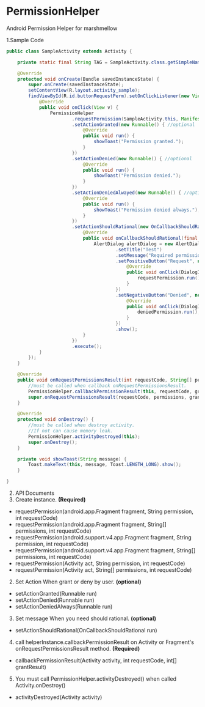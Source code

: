 # PermissionHelper
Android Permission Helper for marshmellow

1.Sample Code
```java
public class SampleActivity extends Activity {

    private static final String TAG = SampleActivity.class.getSimpleName();

    @Override
    protected void onCreate(Bundle savedInstanceState) {
        super.onCreate(savedInstanceState);
        setContentView(R.layout.activity_sample);
        findViewById(R.id.buttonRequestPerm).setOnClickListener(new View.OnClickListener() {
            @Override
            public void onClick(View v) {
                PermissionHelper
                        .requestPermission(SampleActivity.this, Manifest.permission.READ_EXTERNAL_STORAGE, 123)
                        .setActionGranted(new Runnable() { //optional
                            @Override
                            public void run() {
                                showToast("Permission granted.");
                            }
                        })
                        .setActionDenied(new Runnable() { //optional
                            @Override
                            public void run() {
                                showToast("Permission denied.");
                            }
                        })
                        .setActionDeniedAlwayed(new Runnable() { //optional
                            @Override
                            public void run() {
                                showToast("Permission denied always.");
                            }
                        })
                        .setActionShouldRational(new OnCallbackShouldRational() { //optional
                            @Override
                            public void onCallbackShouldRational(final Runnable requestPermission, final Runnable deniedPermission) {
                                AlertDialog alertDialog = new AlertDialog.Builder(SampleActivity.this)
                                        .setTitle("Test")
                                        .setMessage("Required permission for test.")
                                        .setPositiveButton("Request", new DialogInterface.OnClickListener() {
                                            @Override
                                            public void onClick(DialogInterface dialog, int which) {
                                                requestPermission.run();
                                            }
                                        })
                                        .setNegativeButton("Denied", new DialogInterface.OnClickListener() {
                                            @Override
                                            public void onClick(DialogInterface dialog, int which) {
                                                deniedPermission.run();
                                            }
                                        })
                                        .show();
                            }
                        })
                        .execute();
            }
        });
    }

    @Override
    public void onRequestPermissionsResult(int requestCode, String[] permissions, int[] grantResults) {
        //must be called when callback onRequestPermissionsResult.
        PermissionHelper.callbackPermissionResult(this, requestCode, grantResults);
        super.onRequestPermissionsResult(requestCode, permissions, grantResults);
    }

    @Override
    protected void onDestroy() {
        //must be called when destroy activity.
        //If not can cause memory leak.
        PermissionHelper.activityDestroyed(this);
        super.onDestroy();
    }

    private void showToast(String message) {
        Toast.makeText(this, message, Toast.LENGTH_LONG).show();
    }

}
```

2. API Documents
1. Create instance. **(Required)**
 - requestPermission(android.app.Fragment fragment, String permission, int requestCode)
 - requestPermission(android.app.Fragment fragment, String[] permissions, int requestCode)
 - requestPermission(android.support.v4.app.Fragment fragment, String permission, int requestCode)
 - requestPermission(android.support.v4.app.Fragment fragment, String[] permissions, int requestCode)
 - requestPermission(Activity act, String permission, int requestCode)
 - requestPermission(Activity act, String[] permissions, int requestCode)
 
2. Set Action When grant or deny by user. **(optional)**
 - setActionGranted(Runnable run)
 - setActionDenied(Runnable run)
 - setActionDeniedAlways(Runnable run)

3. Set message When you need should rational. **(optional)**
 - setActionShouldRational(OnCallbackShouldRational run)
 
4. call helperInstance.callbackPermissionResult on Activity or Fragment's onRequestPermissionsResult method. **(Required)**
 - callbackPermissionResult(Activity activity, int requestCode, int[] grantResult)
 
5. You must call PermissionHelper.activityDestroyed() when called Activity.onDestroy()
 - activityDestroyed(Activity activity)

